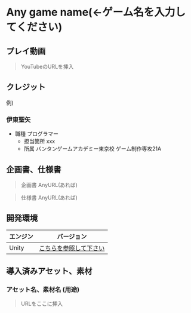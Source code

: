 # Any game name(←ゲーム名を入力してください)

## プレイ動画

> YouTubeのURLを挿入

## クレジット

例)

### 伊東聖矢
- 職種 プログラマー
  - 担当箇所 xxx
  - 所属 バンタンゲームアカデミー東京校 ゲーム制作専攻21A

## 企画書、仕様書

> 企画書 AnyURL(あれば)

> 仕様書 AnyURL(あれば)

## 開発環境

| エンジン | バージョン  |
| ---------- | ----------- |
| Unity      | [こちらを参照して下さい](ProjectSettings/ProjectVersion.txt#L1) |

## 導入済みアセット、素材

### アセット名、素材名 (用途)

> URLをここに挿入
